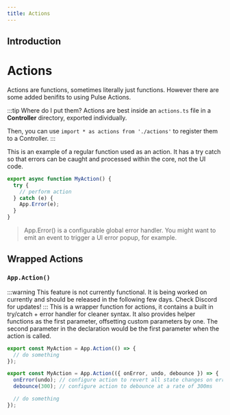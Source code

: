 ```yaml
---
title: Actions
---
```


## Introduction

# Actions

Actions are functions, sometimes literally just functions. However there are some added benifits to using Pulse Actions.

:::tip Where do I put them?
Actions are best inside an `actions.ts` file in a **Controller** directory, exported individually.

Then, you can use `import * as actions from './actions'` to register them to a Controller.
:::

This is an example of a regular function used as an action. It has a try catch so that errors can be caught and processed within the core, not the UI code.

```js
export async function MyAction() {
  try {
    // perform action
  } catch (e) {
    App.Error(e);
  }
}
```

> App.Error() is a configurable global error handler. You might want to emit an event to trigger a UI error popup, for example.

## Wrapped Actions 

### `App.Action()`
:::warning
 This feature is not currently functional. It is being worked on currently and should be released in the following few days. Check Discord for updates!
:::
This is a wrapper function for actions, it contains a built in try/catch + error handler for cleaner syntax. It also provides helper functions as the first parameter, offsetting custom parameters by one. The second parameter in the declaration would be the first parameter when the action is called. 

```js [WIP, Coming Soon]
export const MyAction = App.Action(() => {
  // do something
});
```

```js
export const MyAction = App.Action(({ onError, undo, debounce }) => {
  onError(undo); // configure action to revert all state changes on error
  debounce(300); // configure action to debounce at a rate of 300ms

  // do something
});
```
